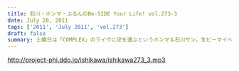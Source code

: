 ```yaml
---
title: 石川・ホンマ・ぶるんのBe-SIDE Your Life! vol.273-3
date: July 28, 2011
tags: ['2011', 'July 2011', 'vol.273']
draft: false
summary: 土曜日は「COMPLEX」のライヴに足を運ぶというホンマ＆石川サン。生ビーマイベイベーな次回配信となるのでしょうか・・・NAMAE
---
```


http://project-phi.ddo.jp/ishikawa/ishikawa273_3.mp3